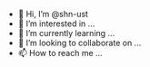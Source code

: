 - 👋 Hi, I’m @shn-ust
- 👀 I’m interested in ...
- 🌱 I’m currently learning ...
- 💞️ I’m looking to collaborate on ...
- 📫 How to reach me ...

<!---
shn-ust/shn-ust is a ✨ special ✨ repository because its `README.md` (this file) appears on your GitHub profile.
You can click the Preview link to take a look at your changes.
--->
